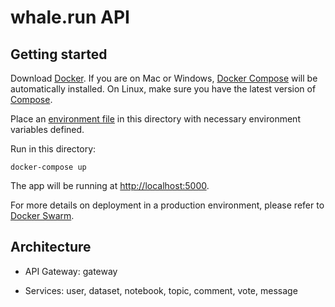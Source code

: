 # whale.run API

## Getting started

Download [Docker](https://www.docker.com/get-docker).
If you are on Mac or Windows, [Docker Compose](https://docs.docker.com/compose/overview/) will be automatically installed.
On Linux, make sure you have the latest version of [Compose](https://docs.docker.com/compose/install/).

Place an [environment file](https://docs.docker.com/compose/env-file/) in this directory with necessary environment variables defined.

Run in this directory:

    docker-compose up

The app will be running at [http://localhost:5000](http://localhost:5000).

For more details on deployment in a production environment,
please refer to [Docker Swarm](https://docs.docker.com/engine/swarm/).

## Architecture

* API Gateway: gateway

* Services: user, dataset, notebook, topic, comment, vote, message
